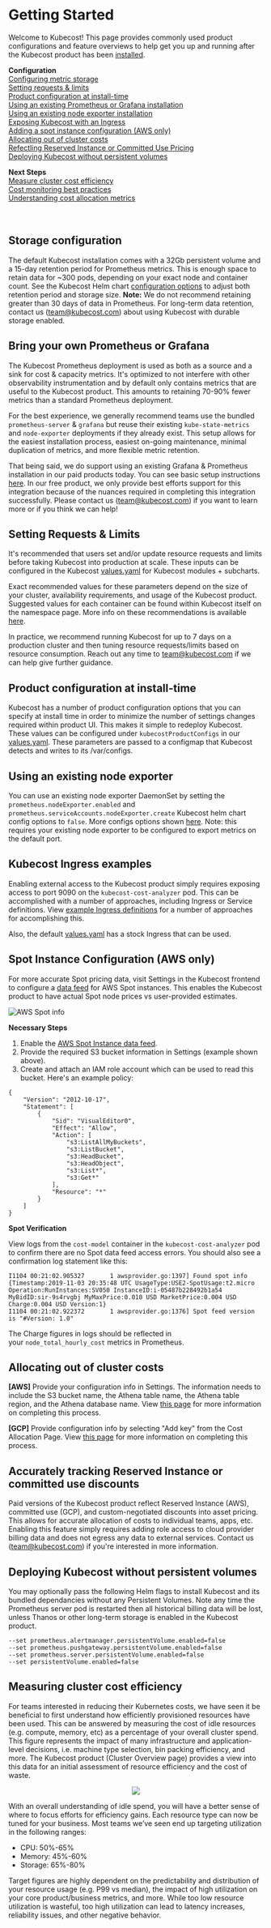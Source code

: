# Getting Started

Welcome to Kubecost! This page provides commonly used product configurations and feature overviews to help get you up and running after the Kubecost product has been [installed](http://kubecost.com/install).

__Configuration__  
[Configuring metric storage](#storage-config)  
[Setting requests & limits](#requests-limits)  
[Product configuration at install-time](#install-configs)  
[Using an existing Prometheus or Grafana installation](#custom-prom)  
[Using an existing node exporter installation](#node-exporter)  
[Exposing Kubecost with an Ingress](#basic-auth)  
[Adding a spot instance configuration (AWS only)](#spot-nodes)  
[Allocating out of cluster costs](#out-of-cluster)  
[Refectling Reserved Instance or Committed Use Pricing](#ri-committed-discount)  
[Deploying Kubecost without persistent volumes](#no-pvs)

__Next Steps__  
[Measure cluster cost efficiency](#cluster-efficiency)  
[Cost monitoring best practices](http://blog.kubecost.com/blog/cost-monitoring/)  
[Understanding cost allocation metrics](/cost-allocation.md)  
<br/><br/>

## <a name="storage-config"></a>Storage configuration

The default Kubecost installation comes with a 32Gb persistent volume and a 15-day retention period for Prometheus metrics. This is enough space to retain data for ~300 pods, depending on your exact node and container count. See the Kubecost Helm chart [configuration options](https://github.com/kubecost/cost-analyzer-helm-chart) to adjust both retention period and storage size. **Note:** We do not recommend retaining greater than 30 days of data in Prometheus. For long-term data retention, contact us (team@kubecost.com) about using Kubecost with durable storage enabled.

## <a name="custom-prom"></a>Bring your own Prometheus or Grafana

The Kubecost Prometheus deployment is used as both as a source and a sink for cost & capacity metrics. It's optimized to not interfere with other observability instrumentation and by default only contains metrics that are useful to the Kubecost product. This amounts to retaining 70-90% fewer metrics than a standard Prometheus deployment.

For the best experience, we generally recommend teams use the bundled `prometheus-server` & `grafana` but reuse their existing `kube-state-metrics` and `node-exporter` deployments if they already exist. This setup allows for the easiest installation process, easiest on-going maintenance, minimal duplication of metrics, and more flexible metric retention.

That being said, we do support using an existing Grafana & Prometheus installation in our paid products today. You can see basic setup instructions [here](/custom-prom.md). In our free product, we only provide best efforts support for this integration because of the nuances required in completing this integration successfully. Please contact us (team@kubecost.com) if you want to learn more or if you think we can help!

## <a name="requests-limits"></a>Setting Requests & Limits

It's recommended that users set and/or update resource requests and limits before taking Kubecost into production at scale. These inputs can be configured in the Kubecost [values.yaml](https://github.com/kubecost/cost-analyzer-helm-chart/blob/master/cost-analyzer/values.yaml) for Kubecost modules + subcharts.

Exact recommended values for these parameters depend on the size of your cluster, availability requirements, and usage of the Kubecost product. Suggested values for each container can be found within Kubecost itself on the namespace page. More info on these recommendations is available [here](http://blog.kubecost.com/blog/requests-and-limits/).

In practice, we recommend running Kubecost for up to 7 days on a production cluster and then tuning resource requests/limits based on resource consumption. Reach out any time to team@kubecost.com if we can help give further guidance.

## <a name="install-configs"></a>Product configuration at install-time

Kubecost has a number of product configuration options that you can specify at install time in order to minimize the number of settings changes required within product UI. This makes it simple to redeploy Kubecost. These values can be configured under `kubecostProductConfigs` in our [values.yaml](https://github.com/kubecost/cost-analyzer-helm-chart/blob/bb8bcb570e6c52db2ed603f69691ac8a47ff4a26/cost-analyzer/values.yaml#L335). These parameters are passed to a configmap that Kubecost detects and writes to its /var/configs.

## <a name="node-exporter"></a>Using an existing node exporter

You can use an existing node exporter DaemonSet by setting the `prometheus.nodeExporter.enabled` and `prometheus.serviceAccounts.nodeExporter.create` Kubecost helm chart config options to `false`. More configs options shown [here](https://github.com/kubecost/cost-analyzer-helm-chart). Note: this requires your existing node exporter to be configured to export metrics on the default port.

## <a name="basic-auth"></a>Kubecost Ingress examples

Enabling external access to the Kubecost product simply requires exposing access to port 9090 on the `kubecost-cost-analyzer` pod. This can be accomplished with a number of approaches, including Ingress or Service definitions. View [example Ingress definitions](https://github.com/kubecost/docs/blob/master/ingress-examples.md) for a number of approaches for accomplishing this.  

Also, the default [values.yaml](https://github.com/kubecost/cost-analyzer-helm-chart/blob/master/cost-analyzer/values.yaml) has a stock Ingress that can be used.

## <a name="spot-nodes"></a>Spot Instance Configuration (AWS only)

For more accurate Spot pricing data, visit Settings in the Kubecost frontend to configure a [data feed](https://docs.aws.amazon.com/AWSEC2/latest/UserGuide/spot-data-feeds.html) for AWS Spot instances. This enables the Kubecost product to have actual Spot node prices vs user-provided estimates.

![AWS Spot info](/spot-settings.png)

**Necessary Steps**

1. Enable the [AWS Spot Instance data feed](https://docs.aws.amazon.com/AWSEC2/latest/UserGuide/spot-data-feeds.html).  
2. Provide the required S3 bucket information in Settings (example shown above).  
3. Create and attach an IAM role account which can be used to read this bucket. Here's an example policy:  

```
{
    "Version": "2012-10-17",
    "Statement": [
        {
            "Sid": "VisualEditor0",
            "Effect": "Allow",
            "Action": [
                "s3:ListAllMyBuckets",
                "s3:ListBucket",
                "s3:HeadBucket",
                "s3:HeadObject",
                "s3:List*",
                "s3:Get*"
            ],
            "Resource": "*"
        }
    ]
}
```

**Spot Verification**

View logs from the `cost-model` container in the `kubecost-cost-analyzer` pod to confirm there are no Spot data feed access errors. You should also see a confirmation log statement like this:

```
I1104 00:21:02.905327       1 awsprovider.go:1397] Found spot info {Timestamp:2019-11-03 20:35:48 UTC UsageType:USE2-SpotUsage:t2.micro Operation:RunInstances:SV050 InstanceID:i-05487b228492b1a54 MyBidID:sir-9s4rvgbj MyMaxPrice:0.010 USD MarketPrice:0.004 USD Charge:0.004 USD Version:1}
I1104 00:21:02.922372       1 awsprovider.go:1376] Spot feed version is "#Version: 1.0"
```

The Charge figures in logs should be reflected in your `node_total_hourly_cost` metrics in Prometheus.

## <a name="out-of-cluster"></a>Allocating out of cluster costs

**[AWS]** Provide your configuration info in Settings. The information needs to include the S3 bucket name, the Athena table name, the Athena table region, and the Athena database name. View [this page](/aws-out-of-cluster.md) for more information on completing this process.

**[GCP]** Provide configuration info by selecting "Add key" from the Cost Allocation Page. View [this page](/gcp-out-of-cluster.md) for more information on completing this process.

## <a name="ri-committed-discount"></a>Accurately tracking Reserved Instance or committed use discounts

Paid versions of the Kubecost product reflect Reserved Instance (AWS), committed use (GCP), and custom-negotiated discounts into asset pricing. This allows for accurate allocation of costs to individual teams, apps, etc. Enabling this feature simply requires adding role access to cloud provider billing data and does not egress any data to external services. Contact us (team@kubecost.com) if you're interested in more information.

## <a name="no-pvs"></a>Deploying Kubecost without persistent volumes

You may optionally pass the following Helm flags to install Kubecost and its bundled dependancies without any Persistent Volumes. Note any time the Prometheus server pod is restarted then all historical billing data will be lost, unless Thanos or other long-term storage is enabled in the Kubecost product.  

```
--set prometheus.alertmanager.persistentVolume.enabled=false 
--set prometheus.pushgateway.persistentVolume.enabled=false 
--set prometheus.server.persistentVolume.enabled=false
--set persistentVolume.enabled=false 
```

## <a name="cluster-efficiency"></a>Measuring cluster cost efficiency

For teams interested in reducing their Kubernetes costs, we have seen it be beneficial to first understand how efficiently  provisioned resources have been used. This can be answered by measuring the cost of idle resources (e.g. compute, memory, etc)  as a percentage of your overall cluster spend. This figure represents the impact of many infrastructure and application-level decisions, i.e. machine type selection, bin packing efficiency, and more. The Kubecost product (Cluster Overview page) provides a view into this data for an initial assessment of resource efficiency and the cost of waste.

<div style="text-align:center;"><img src="/cluster-efficiency.png" /></div>

With an overall understanding of idle spend, you will have a better sense of where to focus efforts for efficiency gains. Each resource type can now be tuned for your business. Most teams we’ve seen end up targeting utilization in the following ranges:

* CPU: 50%-65%
* Memory: 45%-60%
* Storage: 65%-80%

Target figures are highly dependent on the predictability and distribution of your resource usage (e.g. P99 vs median), the impact of high utilization on your core product/business metrics, and more. While too low resource utilization is wasteful, too high utilization can lead to latency increases, reliability issues, and other negative behavior.
